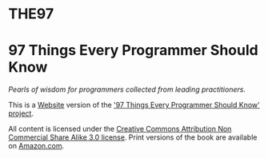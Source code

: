 # THE97

# 97 Things Every Programmer Should Know

_Pearls of wisdom for programmers collected from leading practitioners._

This is a [Website](https://the97.vercel.app) version of the ['97 Things Every Programmer Should Know' project](https://97-things-every-x-should-know.gitbook.io/97-things-every-programmer-should-know/).

All content is licensed under the [Creative Commons Attribution Non Commercial Share Alike 3.0 license](http://creativecommons.org/licenses/by-nc-sa/3.0/). Print versions of the book are available on [Amazon.com](http://www.amazon.com/Things-Every-Programmer-Should-Know/dp/0596809484).
